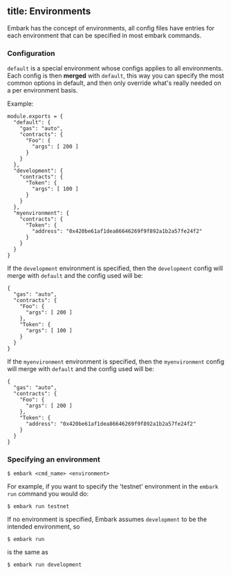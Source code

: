 title: Environments
---

Embark has the concept of environments, all config files have entries for each environment that can be specified in most embark commands.

### Configuration

`default` is a special environment whose configs applies to all environments. Each config is then **merged** with `default`, this way you can specify the most common options in default, and then only override what's really needed on a per environment basis.

Example:

<pre><code class="javascript">module.exports = {
  "default": {
    "gas": "auto",
    "contracts": {
      "Foo": {
        "args": [ 200 ]
      }
    }
  },
  "development": {
    "contracts": {
      "Token": {
        "args": [ 100 ]
      }
    }
  },
  "myenvironment": {
    "contracts": {
      "Token": {
        "address": "0x420be61af1dea86646269f9f892a1b2a57fe24f2"
      }
    }
  }
}
</code></pre>

If the `development` environment is specified, then the `development` config will merge with `default` and the config used will be:

<pre><code class="json">{
  "gas": "auto",
  "contracts": {
    "Foo": {
      "args": [ 200 ]
    },
    "Token": {
      "args": [ 100 ]
    }
  }
}
</code></pre>


If the `myenvironment` environment is specified, then the `myenvironment` config will merge with `default` and the config used will be:

<pre><code class="json">{
  "gas": "auto",
  "contracts": {
    "Foo": {
      "args": [ 200 ]
    },
    "Token": {
      "address": "0x420be61af1dea86646269f9f892a1b2a57fe24f2"
    }
  }
}
</code></pre>

### Specifying an environment

<pre><code class="shell">$ embark &lt;cmd_name&gt; &lt;environment&gt;
</code></pre>

For example, if you want to specify the 'testnet' environment in the `embark run` command you would do:

<pre><code class="shell">$ embark run testnet
</code></pre>

If no environment is specified, Embark assumes `development` to be the intended environment, so 

<pre><code class="shell">$ embark run
</code></pre>

is the same as

<pre><code class="shell">$ embark run development
</code></pre>


